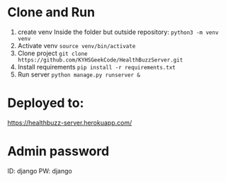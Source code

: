 # Clone and Run
1. create venv
Inside the folder but outside repository:
``` python3 -m venv venv ```
2. Activate venv
```source venv/bin/activate```
3. Clone project
```git clone https://github.com/KYHSGeekCode/HealthBuzzServer.git```
4. Install requirements
```pip install -r requirements.txt```
5. Run server
``` python manage.py runserver & ```

# Deployed to:

https://healthbuzz-server.herokuapp.com/


# Admin password
ID: django
PW: django

